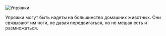 ![Упряжки](item:betterwithmods:breeding_harness)

Упряжки могут быть надеты на большинство домашних животных. Они связывают им ноги, не давая передвигаться, но не мешая есть и размножаться.
